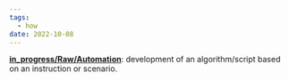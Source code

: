 ```yaml
---
tags:
  - how
date: 2022-10-08
---
```


**[in_progress/Raw/Automation](..\in_progress\Raw\Automation.md)**: development of an algorithm/script based on an instruction or scenario.
